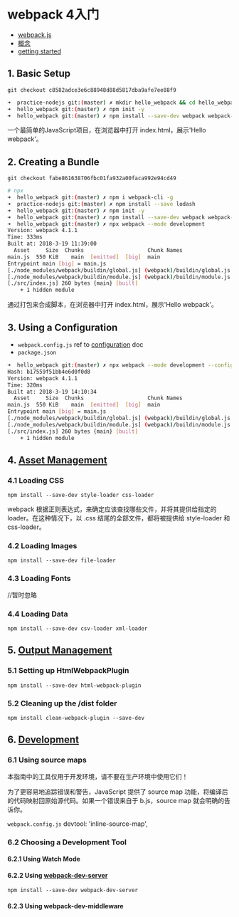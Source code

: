 # webpack 4入门
 * [webpack.js](https://webpack.js.org/)
 * [概念](https://doc.webpack-china.org/concepts/)
 * [getting started](https://webpack.js.org/guides/getting-started/)


## 1. Basic Setup
`git checkout c8582adce3e6c88948d88d5817dba9afe7ee88f9`

```bash
➜  practice-nodejs git:(master) ✗ mkdir hello_webpack && cd hello_webpack
➜  hello_webpack git:(master) ✗ npm init -y
➜  hello_webpack git:(master) ✗ npm install --save-dev webpack webpack-dev-server
```

一个最简单的JavaScript项目，在浏览器中打开 index.html，展示'Hello webpack'。

## 2. Creating a Bundle
`git checkout fabe861638706fbc01fa932a00faca992e94cd49`

```bash
# npx
➜  hello_webpack git:(master) ✗ npm i webpack-cli -g
➜  practice-nodejs git:(master) ✗ npm install --save lodash
➜  hello_webpack git:(master) ✗ npm init -y
➜  hello_webpack git:(master) ✗ npm install --save-dev webpack webpack-dev-server
➜  hello_webpack git:(master) ✗ npx webpack --mode development
Version: webpack 4.1.1
Time: 333ms
Built at: 2018-3-19 11:39:00
  Asset     Size  Chunks                    Chunk Names
main.js  550 KiB    main  [emitted]  [big]  main
Entrypoint main [big] = main.js
[./node_modules/webpack/buildin/global.js] (webpack)/buildin/global.js 509 bytes {main} [built]
[./node_modules/webpack/buildin/module.js] (webpack)/buildin/module.js 519 bytes {main} [built]
[./src/index.js] 260 bytes {main} [built]
    + 1 hidden module
```

通过打包来合成脚本，在浏览器中打开 index.html，展示'Hello webpack'。

## 3. Using a Configuration
 * `webpack.config.js` ref to [configuration](https://doc.webpack-china.org/configuration) doc
 * `package.json`

```bash
➜  hello_webpack git:(master) ✗ npx webpack --mode development --config webpack.config.js
Hash: b17559f51bb4e6d0f0d8
Version: webpack 4.1.1
Time: 320ms
Built at: 2018-3-19 14:10:34
  Asset     Size  Chunks                    Chunk Names
main.js  550 KiB    main  [emitted]  [big]  main
Entrypoint main [big] = main.js
[./node_modules/webpack/buildin/global.js] (webpack)/buildin/global.js 509 bytes {main} [built]
[./node_modules/webpack/buildin/module.js] (webpack)/buildin/module.js 519 bytes {main} [built]
[./src/index.js] 260 bytes {main} [built]
    + 1 hidden module
```

## 4. [Asset Management](https://webpack.js.org/guides/asset-management/)

### 4.1 Loading CSS

`npm install --save-dev style-loader css-loader`

webpack 根据正则表达式，来确定应该查找哪些文件，并将其提供给指定的 loader。在这种情况下，以 .css 结尾的全部文件，都将被提供给 style-loader 和 css-loader。

### 4.2 Loading Images

`npm install --save-dev file-loader`

### 4.3 Loading Fonts

//暂时忽略

### 4.4 Loading Data

`npm install --save-dev csv-loader xml-loader`

## 5. [Output Management](https://webpack.js.org/guides/output-management/)

### 5.1 Setting up HtmlWebpackPlugin

`npm install --save-dev html-webpack-plugin`

### 5.2 Cleaning up the /dist folder

`npm install clean-webpack-plugin --save-dev`

## 6. [Development](https://webpack.js.org/guides/development/)

### 6.1 Using source maps

本指南中的工具仅用于开发环境，请不要在生产环境中使用它们！

为了更容易地追踪错误和警告，JavaScript 提供了 source map 功能，将编译后的代码映射回原始源代码。如果一个错误来自于 b.js，source map 就会明确的告诉你。

`webpack.config.js` devtool: 'inline-source-map',

### 6.2 Choosing a Development Tool

#### 6.2.1 Using Watch Mode
#### 6.2.2 Using [webpack-dev-server](https://webpack.js.org/configuration/dev-server)

`npm install --save-dev webpack-dev-server`

#### 6.2.3 Using webpack-dev-middleware